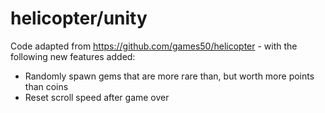 # helicopter/unity
Code adapted from https://github.com/games50/helicopter - with the
following new features added:

- Randomly spawn gems that are more rare than, but worth more points
  than coins
- Reset scroll speed after game over
